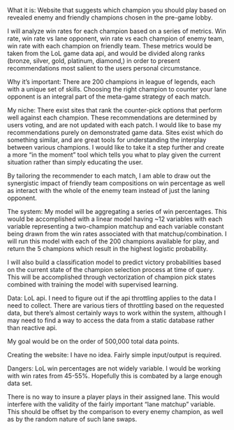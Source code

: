 What it is:
Website that suggests which champion you should play based on revealed enemy and friendly champions chosen in the pre-game lobby.

I will analyze win rates for each champion based on a series of metrics.  Win rate, win rate vs lane opponent, win rate vs each champion of enemy team, win rate with each champion on friendly team.  These metrics would be taken from the LoL game data api, and would be divided along ranks (bronze, silver, gold, platinum, diamond,) in order to present recommendations most salient to the users personal circumstance.

Why it’s important:
There are 200 champions in league of legends, each with a unique set of skills.  Choosing the right champion to counter your lane opponent is an integral part of the meta-game strategy of each match.

My niche:
There exist sites that rank the counter-pick options that perform well against each champion.  These recommendations are determined by users voting, and are not updated with each patch.  I would like to base my recommendations purely on demonstrated game data.  Sites exist which do something similar, and are great tools for understanding the interplay between various champions.  I would like to take it a step further and create a more “in the moment” tool which tells you what to play given the current situation rather than simply educating the user.

By tailoring the recommender to each match, I am able to draw out the synergistic impact of friendly team compositions on win percentage as well as interact with the whole of the enemy team instead of just the laning opponent.

The system:
My model will be aggregating a series of win percentages.  This would be accomplished with a linear model having ~12 variables with each variable representing a two-champion matchup and each variable constant being drawn from the win rates associated with that matchup/combination.  I will run this model with each of the 200 champions available for play, and return the 5 champions which result in the highest logistic probability.

I will also build a classification model to predict victory probabilities based on the current state of the champion selection process at time of query.  This will be accomplished through vectorization of champion pick states combined with training the model with supervised learning.

Data:
LoL api.  I need to figure out if the api throttling applies to the data I need to collect.  There are various tiers of throttling based on the requested data, but there’s almost certainly ways to work within the system, although I may need to find a way to access the data from a static database rather than reactive api.

My goal would be on the order of 500,000 total data points.

Creating the website:
I have no idea.  Fairly simple input/output is required.

Dangers:
LoL win percentages are not widely variable.  I would be working with win rates from 45-55%.  Hopefully this is combated by a large enough data set.

There is no way to insure a player plays in their assigned lane.  This would interfere with the validity of the fairly important “lane matchup” variable.  This should be offset by the comparison to every enemy champion, as well as by the random nature of such lane swaps.
